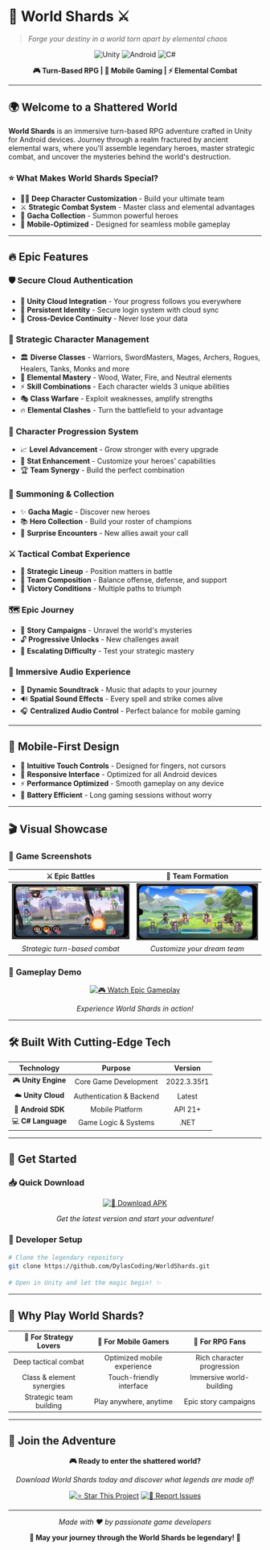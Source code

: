 # 🌟 World Shards ⚔️

> _Forge your destiny in a world torn apart by elemental chaos_

<div align="center">

![Unity](https://img.shields.io/badge/Unity-100000?style=for-the-badge&logo=unity&logoColor=white)
![Android](https://img.shields.io/badge/Android-3DDC84?style=for-the-badge&logo=android&logoColor=white)
![C#](https://img.shields.io/badge/C%23-239120?style=for-the-badge&logo=c-sharp&logoColor=white)

**🎮 Turn-Based RPG | 📱 Mobile Gaming | ⚡ Elemental Combat**

</div>

---

## 🌍 **Welcome to a Shattered World**

**World Shards** is an immersive turn-based RPG adventure crafted in Unity for Android devices. Journey through a realm fractured by ancient elemental wars, where you'll assemble legendary heroes, master strategic combat, and uncover the mysteries behind the world's destruction.

### ⭐ **What Makes World Shards Special?**

- 🧙‍♂️ **Deep Character Customization** - Build your ultimate team
- ⚔️ **Strategic Combat System** - Master class and elemental advantages
- 🎲 **Gacha Collection** - Summon powerful heroes
- 📱 **Mobile-Optimized** - Designed for seamless mobile gameplay

---

## 🔥 **Epic Features**

### 🛡️ **Secure Cloud Authentication**

- 🔐 **Unity Cloud Integration** - Your progress follows you everywhere
- 👤 **Persistent Identity** - Secure login system with cloud sync
- 💾 **Cross-Device Continuity** - Never lose your data

### 🎯 **Strategic Character Management**

- 🏛️ **Diverse Classes** - Warriors, SwordMasters, Mages, Archers, Rogues, Healers, Tanks, Monks and more
- 🌊 **Elemental Mastery** - Wood, Water, Fire, and Neutral elements
- ⚡ **Skill Combinations** - Each character wields 3 unique abilities
- 🎭 **Class Warfare** - Exploit weaknesses, amplify strengths
- 🔥 **Elemental Clashes** - Turn the battlefield to your advantage

### 🚀 **Character Progression System**

- 📈 **Level Advancement** - Grow stronger with every upgrade
- 💪 **Stat Enhancement** - Customize your heroes' capabilities
- 🏆 **Team Synergy** - Build the perfect combination

### 🎰 **Summoning & Collection**

- ✨ **Gacha Magic** - Discover new heroes
- 📚 **Hero Collection** - Build your roster of champions
- 🎁 **Surprise Encounters** - New allies await your call

### ⚔️ **Tactical Combat Experience**

- 🎯 **Strategic Lineup** - Position matters in battle
- 🧩 **Team Composition** - Balance offense, defense, and support
- 🏅 **Victory Conditions** - Multiple paths to triumph

### 🗺️ **Epic Journey**

- 🌄 **Story Campaigns** - Unravel the world's mysteries
- 🔓 **Progressive Unlocks** - New challenges await
- 🎢 **Escalating Difficulty** - Test your strategic mastery

### 🎵 **Immersive Audio Experience**

- 🎼 **Dynamic Soundtrack** - Music that adapts to your journey
- 🔊 **Spatial Sound Effects** - Every spell and strike comes alive
- 🎧 **Centralized Audio Control** - Perfect balance for mobile gaming

---

## 📱 **Mobile-First Design**

- 🎨 **Intuitive Touch Controls** - Designed for fingers, not cursors
- 📲 **Responsive Interface** - Optimized for all Android devices
- ⚡ **Performance Optimized** - Smooth gameplay on any device
- 🔋 **Battery Efficient** - Long gaming sessions without worry

---

## 🎬 **Visual Showcase**

### 📸 **Game Screenshots**

<div align="center">

|          ⚔️ **Epic Battles**          |         👥 **Team Formation**          |
| :-----------------------------------: | :------------------------------------: |
| ![Battle Scene](docs/BattleScene.png) | ![Line Up Scene](docs/LineUpScene.png) |
|     _Strategic turn-based combat_     |      _Customize your dream team_       |

</div>

### 🎥 **Gameplay Demo**

<div align="center">

[![🎮 Watch Epic Gameplay](https://img.shields.io/badge/▶️_WATCH_DEMO-FF0000?style=for-the-badge&logo=youtube&logoColor=white)](https://www.youtube.com/watch?v=YOUR_VIDEO_ID)

_Experience World Shards in action!_

</div>

---

## 🛠️ **Built With Cutting-Edge Tech**

<div align="center">

|     Technology      |         Purpose          |   Version   |
| :-----------------: | :----------------------: | :---------: |
| 🎮 **Unity Engine** |  Core Game Development   | 2022.3.35f1 |
| ☁️ **Unity Cloud**  | Authentication & Backend |   Latest    |
| 🤖 **Android SDK**  |     Mobile Platform      |   API 21+   |
| 💻 **C# Language**  |   Game Logic & Systems   |    .NET     |

</div>

---

## 🚀 **Get Started**

### 📥 **Quick Download**

<div align="center">

[![📱 Download APK](https://img.shields.io/badge/📱_DOWNLOAD_APK-4CAF50?style=for-the-badge&logo=android&logoColor=white)](https://drive.google.com/drive/folders/1yEmvUFmDVFLH-hOxPSviUjv1IoZnIZHb?usp=sharing)

_Get the latest version and start your adventure!_

</div>

### 🔧 **Developer Setup**

```bash
# Clone the legendary repository
git clone https://github.com/DylasCoding/WorldShards.git

# Open in Unity and let the magic begin! ✨
```

---

## 🎯 **Why Play World Shards?**

<div align="center">

| 🎲 **For Strategy Lovers** |  📱 **For Mobile Gamers**   |    🎨 **For RPG Fans**     |
| :------------------------: | :-------------------------: | :------------------------: |
|    Deep tactical combat    | Optimized mobile experience | Rich character progression |
| Class & element synergies  |  Touch-friendly interface   |  Immersive world-building  |
|  Strategic team building   |   Play anywhere, anytime    |    Epic story campaigns    |

</div>

---

## 🌟 **Join the Adventure**

<div align="center">

**🎮 Ready to enter the shattered world?**

_Download World Shards today and discover what legends are made of!_

[![⭐ Star This Project](https://img.shields.io/badge/⭐_STAR_PROJECT-FFD700?style=for-the-badge&logo=github&logoColor=black)](https://github.com/DylasCoding/WorldShards)
[![🐛 Report Issues](https://img.shields.io/badge/🐛_REPORT_BUGS-FF6B6B?style=for-the-badge&logo=github&logoColor=white)](https://github.com/DylasCoding/WorldShards/issues)

</div>

---

<div align="center">

_Made with ❤️ by passionate game developers_

**🌟 May your journey through the World Shards be legendary! 🌟**

</div>
